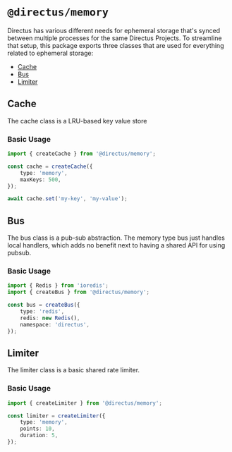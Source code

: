 # `@directus/memory`

Directus has various different needs for ephemeral storage that's synced between multiple processes for the same
Directus Projects. To streamline that setup, this package exports three classes that are used for everything related to
ephemeral storage:

- [Cache](#cache)
- [Bus](#bus)
- [Limiter](#limiter)

## Cache

The cache class is a LRU-based key value store

### Basic Usage

```ts
import { createCache } from '@directus/memory';

const cache = createCache({
	type: 'memory',
	maxKeys: 500,
});

await cache.set('my-key', 'my-value');
```

## Bus

The bus class is a pub-sub abstraction. The memory type bus just handles local handlers, which adds no benefit next to
having a shared API for using pubsub.

### Basic Usage

```ts
import { Redis } from 'ioredis';
import { createBus } from '@directus/memory';

const bus = createBus({
	type: 'redis',
	redis: new Redis(),
	namespace: 'directus',
});
```

## Limiter

The limiter class is a basic shared rate limiter.

### Basic Usage

```ts
import { createLimiter } from '@directus/memory';

const limiter = createLimiter({
	type: 'memory',
	points: 10,
	duration: 5,
});
```
